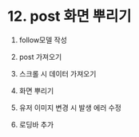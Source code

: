 # 12. post 화면 뿌리기

1. follow모델 작성

2. post 가져오기

3. 스크롤 시 데이터 가져오기

4. 화면 뿌리기

5. 유저 이미지 변경 시 발생 에러 수정

6. 로딩바 추가
